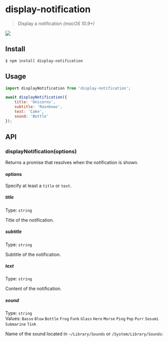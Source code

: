 # display-notification

> Display a notification *(macOS 10.9+)*

![](screenshot.png)

## Install

```
$ npm install display-notification
```

## Usage

```js
import displayNotification from 'display-notification';

await displayNotification({
	title: 'Unicorns',
	subtitle: 'Rainbows',
	text: 'Cake',
	sound: 'Bottle'
});
```

## API

### displayNotification(options)

Returns a promise that resolves when the notification is shown.

#### options

Specify at least a `title` or `text`.

##### title

Type: `string`

Title of the notification.

##### subtitle

Type: `string`

Subtitle of the notification.

##### text

Type: `string`

Content of the notification.

##### sound

Type: `string`\
Values: `Basso` `Blow` `Bottle` `Frog` `Funk` `Glass` `Hero` `Morse` `Ping` `Pop` `Purr` `Sosumi` `Submarine` `Tink`

Name of the sound located in `~/Library/Sounds` or `/System/Library/Sounds`:

